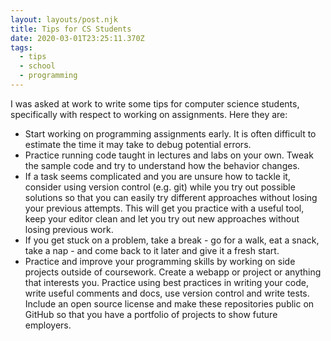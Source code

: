 ```yaml
---
layout: layouts/post.njk
title: Tips for CS Students
date: 2020-03-01T23:25:11.370Z
tags:
  - tips
  - school
  - programming
---
```

I was asked at work to write some tips for computer science students, specifically with respect to working on assignments. Here they are:

- Start working on programming assignments early. It is often difficult to estimate the time it may take to debug potential errors.
- Practice running code taught in lectures and labs on your own. Tweak the sample code and try to understand how the behavior changes.
- If a task seems complicated and you are unsure how to tackle it, consider using version control (e.g. git) while you try out possible solutions so that you can easily try different approaches without losing your previous attempts. This will get you practice with a useful tool, keep your editor clean and let you try out new approaches without losing previous work.
- If you get stuck on a problem, take a break - go for a walk, eat a snack, take a nap - and come back to it later and give it a fresh start.
- Practice and improve your programming skills by working on side projects outside of coursework. Create a webapp or project or anything that interests you. Practice using best practices in writing your code, write useful comments and docs, use version control and write tests. Include an open source license and make these repositories public on GitHub so that you have a portfolio of projects to show future employers.